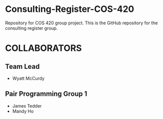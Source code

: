 # Consulting-Register-COS-420
Repository for COS 420 group project. This is the GitHub repository for the consulting register group.


COLLABORATORS
=============
## Team Lead 
- Wyatt McCurdy

## Pair Programming Group 1
- James Tedder
- Mandy Ho
